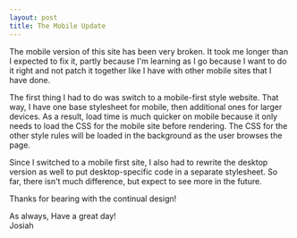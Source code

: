 ```yaml
---
layout: post
title: The Mobile Update
---
```


The mobile version of this site has been very broken. It took me longer than I expected to fix it, partly because I'm learning as I go because I want to do it right and not patch it together like I have with other mobile sites that I have done.

The first thing I had to do was switch to a mobile-first style website. That way, I have one base stylesheet for mobile, then additional ones for larger devices. As a result, load time is much quicker on mobile because it only needs to load the CSS for the mobile site before rendering. The CSS for the other style rules will be loaded in the background as the user browses the page.

Since I switched to a mobile first site, I also had to rewrite the desktop version as well to put desktop-specific code in a separate stylesheet. So far, there isn't much difference, but expect to see more in the future.

Thanks for bearing with the continual design!  

As always, Have a great day!  
Josiah
